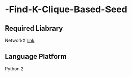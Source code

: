 # -Find-K-Clique-Based-Seed

## Required Liabrary
NetworkX
[link](https://networkx.github.io/)

## Language Platform
Python 2
